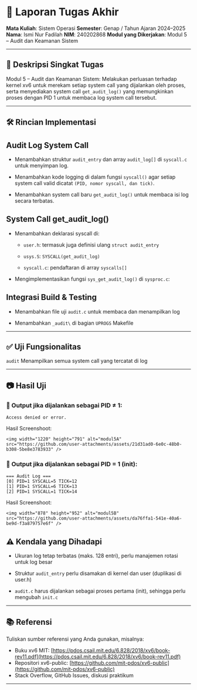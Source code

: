# 📝 Laporan Tugas Akhir

**Mata Kuliah**: Sistem Operasi
**Semester**: Genap / Tahun Ajaran 2024–2025
**Nama**: Ismi Nur Fadilah
**NIM**: 240202868
**Modul yang Dikerjakan**: Modul 5 – Audit dan Keamanan Sistem

---

## 📌 Deskripsi Singkat Tugas

Modul 5 – Audit dan Keamanan Sistem:
Melakukan perluasan terhadap kernel xv6 untuk merekam setiap system call yang dijalankan oleh proses, serta menyediakan system call `get_audit_log()` yang memungkinkan proses dengan PID 1 untuk membaca log system call tersebut.

---

## 🛠️ Rincian Implementasi

  ## Audit Log System Call
  
  * Menambahkan struktur `audit_entry` dan array `audit_log[]` di `syscall.c` untuk menyimpan log.

  * Menambahkan kode logging di dalam fungsi `syscall()` agar setiap system call valid dicatat `(PID, nomor syscall, dan tick)`.

  * Menambahkan system call baru `get_audit_log()` untuk membaca isi log secara terbatas.

  ## System Call get_audit_log()
  
  * Menambahkan deklarasi syscall di:

    * `user.h`: termasuk juga definisi ulang `struct audit_entry`

    * `usys.S`: `SYSCALL(get_audit_log)`

    * `syscall.c`: pendaftaran di array `syscalls[]`

  * Mengimplementasikan fungsi `sys_get_audit_log()` di `sysproc.c`:

  ## Integrasi Build & Testing

  * Menambahkan file uji `audit.c` untuk membaca dan menampilkan log

  * Menambahkan `_audit\` di bagian `UPROGS` Makefile

---

## ✅ Uji Fungsionalitas

`audit`	Menampilkan semua system call yang tercatat di log

---

## 📷 Hasil Uji

### 📍 Output jika dijalankan sebagai PID ≠ 1:

```
Access denied or error.

```
Hasil Screenshoot:

```
<img width="1220" height="791" alt="modul5A" src="https://github.com/user-attachments/assets/21d31ad0-6e0c-48b0-b308-5be8e3783933" />

```

### 📍 Output jika dijalankan sebagai PID = 1 (init):

```
=== Audit Log ===  
[0] PID=1 SYSCALL=5 TICK=12  
[1] PID=1 SYSCALL=6 TICK=13  
[2] PID=1 SYSCALL=1 TICK=14  

```
Hasil Screenshoot:

```
<img width="878" height="952" alt="modul5B" src="https://github.com/user-attachments/assets/da76ffa1-541e-40a6-be9d-f3a879757e6f" />

```

## ⚠️ Kendala yang Dihadapi

  * Ukuran log tetap terbatas (maks. 128 entri), perlu manajemen rotasi untuk log besar

  * Struktur `audit_entry` perlu disamakan di kernel dan user (duplikasi di user.h)

  * `audit.c` harus dijalankan sebagai proses pertama (init), sehingga perlu mengubah `init.c`



---

## 📚 Referensi

Tuliskan sumber referensi yang Anda gunakan, misalnya:

* Buku xv6 MIT: [https://pdos.csail.mit.edu/6.828/2018/xv6/book-rev11.pdf](https://pdos.csail.mit.edu/6.828/2018/xv6/book-rev11.pdf)
* Repositori xv6-public: [https://github.com/mit-pdos/xv6-public](https://github.com/mit-pdos/xv6-public)
* Stack Overflow, GitHub Issues, diskusi praktikum

---

